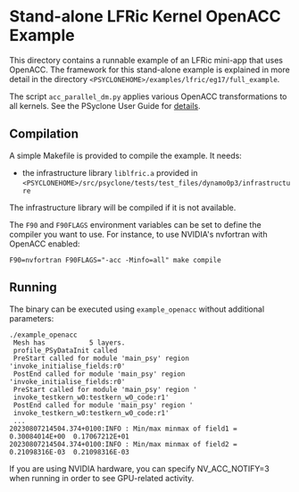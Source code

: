 # Stand-alone LFRic Kernel OpenACC Example

This directory contains a runnable example of an LFRic mini-app that
uses OpenACC. The framework for this stand-alone example is explained in
more detail in the directory
``<PSYCLONEHOME>/examples/lfric/eg17/full_example``.

The script ``acc_parallel_dm.py`` applies various OpenACC transformations
to all kernels. See the PSyclone User Guide for [details](https://psyclone.readthedocs.io/en/stable/examples.html#example-14-openacc).

## Compilation

A simple Makefile is provided to compile the example. It needs:
- the infrastructure library ``liblfric.a`` provided in
  ``<PSYCLONEHOME>/src/psyclone/tests/test_files/dynamo0p3/infrastructure``

The infrastructure library will be compiled if it is not available.

The ``F90`` and ``F90FLAGS`` environment variables can be set to define the
compiler you want to use. For instance, to use NVIDIA's nvfortran with OpenACC
enabled:

```shell
F90=nvfortran F90FLAGS="-acc -Minfo=all" make compile
```

## Running

The binary can be executed using ``example_openacc`` without additional parameters:
```shell
./example_openacc
 Mesh has           5 layers.
 profile_PSyDataInit called
 PreStart called for module 'main_psy' region 'invoke_initialise_fields:r0'
 PostEnd called for module 'main_psy' region 'invoke_initialise_fields:r0'
 PreStart called for module 'main_psy' region '
 invoke_testkern_w0:testkern_w0_code:r1'
 PostEnd called for module 'main_psy' region '
 invoke_testkern_w0:testkern_w0_code:r1'
 ...
20230807214504.374+0100:INFO : Min/max minmax of field1 =   0.30084014E+00  0.17067212E+01
20230807214504.374+0100:INFO : Min/max minmax of field2 =   0.21098316E-03  0.21098316E-03
```

If you are using NVIDIA hardware, you can specify NV_ACC_NOTIFY=3
when running in order to see GPU-related activity.
